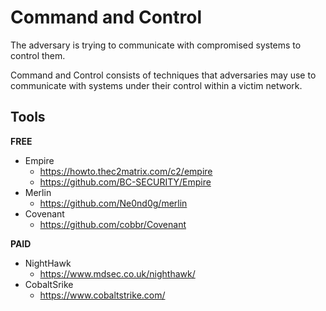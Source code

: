 # Command and Control

The adversary is trying to communicate with compromised systems to control them.

Command and Control consists of techniques that adversaries may use to communicate with systems under their control within a victim network.

## Tools

**FREE**
- Empire
  - https://howto.thec2matrix.com/c2/empire
  - https://github.com/BC-SECURITY/Empire
- Merlin 
  - https://github.com/Ne0nd0g/merlin
- Covenant
  - https://github.com/cobbr/Covenant
  
**PAID**
- NightHawk
  - https://www.mdsec.co.uk/nighthawk/
- CobaltSrike
  - https://www.cobaltstrike.com/
    
